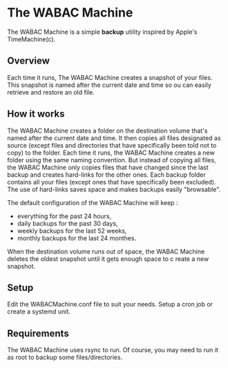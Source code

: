 # The WABAC Machine

The WABAC Machine is a simple **backup** utility inspired by Apple's TimeMachine(c).

## Overview

Each time it runs, The WABAC Machine creates a snapshot of your files. This snapshot is named after the current date and time so ou can easily retrieve and restore an old file.


## How it works

The WABAC Machine creates a folder on the destination volume that's named after the current date and time. It then copies all files designated as source (except files and directories that have specifically been told not to copy) to the folder.
Each time it runs, the WABAC Machine creates a new folder using the same naming convention. But instead of copying all files, the WABAC Machine only copies files that have changed since the last backup and creates hard-links for the other ones. Each backup folder contains all your files (except ones that have specifically been excluded). The use of hard-links saves space and makes backups easily "browsable".

The default configuration of the WABAC Machine will keep :
  * everything for the past 24 hours,
  * daily backups for the past 30 days,
  * weekly backups for the last 52 weeks,
  * monthly backups for the last 24 monthes.

When the destination volume runs out of space, the WABAC Machine deletes the oldest snapshot until it gets enough space to c reate a new snapshot.


## Setup

Edit the WABACMachine.conf file to suit your needs.
Setup a cron job or create a systemd unit.


## Requirements

The WABAC Machine uses rsync to run.
Of course, you may need to run it as root to backup some files/directories.